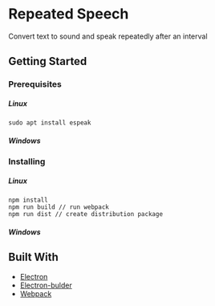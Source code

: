 # Repeated Speech

Convert text to sound and speak repeatedly after an interval

## Getting Started

### Prerequisites

##### Linux

```
sudo apt install espeak
```
##### Windows

### Installing

##### Linux

```
npm install
npm run build // run webpack
npm run dist // create distribution package
```
##### Windows

## Built With

* [Electron]([https://www.electronjs.org/](https://www.electronjs.org/))
* [Electron-bulder]([https://www.electron.build/](https://www.electron.build/))
* [Webpack]([https://webpack.js.org/](https://webpack.js.org/)) 